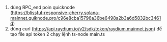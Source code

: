1. dùng RPC_end poin quicknode  
 (https://blissful-responsive-cherry.solana-mainnet.quiknode.pro/c96e8cba15796a36be6498a2b3a6d5832bc3461d)
2. dùng curl (https://api.raydium.io/v2/sdk/token/raydium.mainnet.json) để tạo file api token
 2 chạy lệnh ts-node main.ts 

